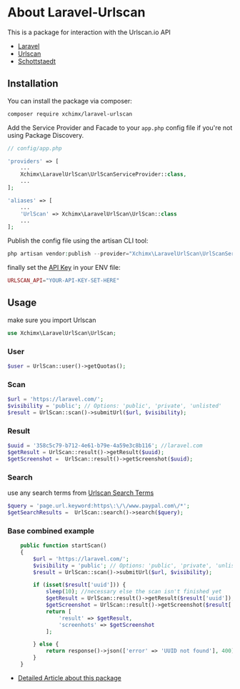 # About Laravel-Urlscan

This is a package for interaction with the Urlscan.io API

- [Laravel](https://laravel.com/)
- [Urlscan](https://urlscan.io/)
- [Schottstaedt](https://www.schottstaedt.net/)

## Installation
You can install the package via composer:

```bash
composer require xchimx/laravel-urlscan
```

Add the Service Provider and Facade to your ```app.php``` config file if you're not using Package Discovery.

```php
// config/app.php

'providers' => [
    ...
    Xchimx\LaravelUrlScan\UrlScanServiceProvider::class,
    ...
];

'aliases' => [
    ...
    'UrlScan' => Xchimx\LaravelUrlScan\UrlScan::class
    ...
];
```
Publish the config file using the artisan CLI tool:

```php
php artisan vendor:publish --provider="Xchimx\LaravelUrlScan\UrlScanServiceProvider"
```

finally set the [API Key](https://urlscan.io/docs/api/) in your ENV file:
```php
URLSCAN_API="YOUR-API-KEY-SET-HERE"
```

## Usage

make sure you import Urlscan
```php
use Xchimx\LaravelUrlScan\UrlScan;
```
### User
```php
$user = UrlScan::user()->getQuotas();
```
### Scan
```php
$url = 'https://laravel.com/';
$visibility = 'public'; // Options: 'public', 'private', 'unlisted'
$result = UrlScan::scan()->submitUrl($url, $visibility);
```

### Result
```php
$uuid = '358c5c79-b712-4e61-b79e-4a59e3c8b116'; //laravel.com
$getResult = UrlScan::result()->getResult($uuid);
$getScreenshot =  UrlScan::result()->getScreenshot($uuid);
```

### Search
use any search terms from [Urlscan Search Terms](https://urlscan.io/search/#*)
```php
$query = 'page.url.keyword:https\:\/\/www.paypal.com\/*';
$getSearchResults =  UrlScan::search()->search($query);
```

### Base combined example
```php
    public function startScan()
    {
        $url = 'https://laravel.com/';
        $visibility = 'public'; // Options: 'public', 'private', 'unlisted'
        $result = UrlScan::scan()->submitUrl($url, $visibility);

        if (isset($result['uuid'])) {
            sleep(10); //necessary else the scan isn't finished yet
            $getResult = UrlScan::result()->getResult($result['uuid']);
            $getScreenshot = UrlScan::result()->getScreenshot($result['uuid']);
            return [
                'result' => $getResult,
                'screenhots' => $getScreenshot
            ];

        } else {
            return response()->json(['error' => 'UUID not found'], 400);
        }
    }
```

- [Detailed Article about this package]([https://www.schottstaedt.net/](https://www.schottstaedt.net/laravel-urlscan-api-paket))



